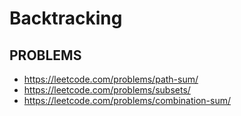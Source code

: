 # Backtracking


## PROBLEMS

- https://leetcode.com/problems/path-sum/
- https://leetcode.com/problems/subsets/
- https://leetcode.com/problems/combination-sum/
